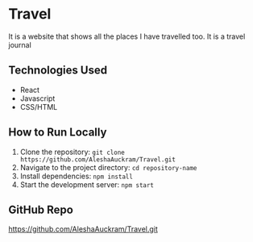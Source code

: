 # Travel

It is a website that shows all the places I have travelled too. It is a travel journal

## Technologies Used
- React
- Javascript
- CSS/HTML

## How to Run Locally
1. Clone the repository: `git clone https://github.com/AleshaAuckram/Travel.git`
2. Navigate to the project directory: `cd repository-name`
3. Install dependencies: `npm install`
4. Start the development server: `npm start`

## GitHub Repo
https://github.com/AleshaAuckram/Travel.git
